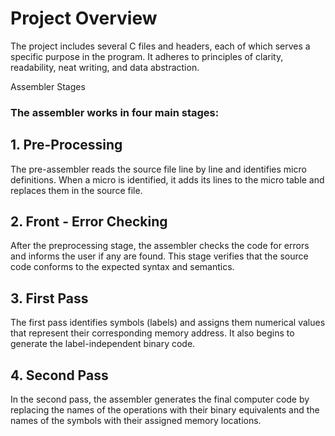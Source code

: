 # **Project Overview**
The project includes several C files and headers, each of which serves a specific purpose in the 
program. It adheres to principles of clarity, readability, neat writing, and data abstraction.

Assembler Stages

### The assembler works in four main stages:

## **1. Pre-Processing**
The pre-assembler reads the source file line by line and identifies micro definitions. When a
micro is identified, it adds its lines to the micro table and replaces them in the source file.

## **2. Front - Error Checking**
After the preprocessing stage, the assembler checks the code for errors and informs the user if
any are found. This stage verifies that the source code conforms to the expected syntax and
semantics.

## **3. First Pass**
The first pass identifies symbols (labels) and assigns them numerical values ​​that represent their
corresponding memory address. It also begins to generate the label-independent binary code.

## **4. Second Pass**
In the second pass, the assembler generates the final computer code by replacing the names of
the operations with their binary equivalents and the names of the symbols with their assigned
memory locations.
